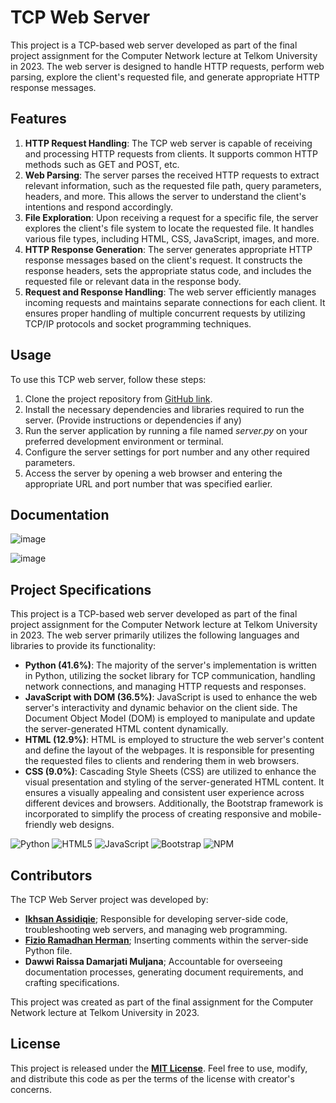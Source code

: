 # TCP Web Server

This project is a TCP-based web server developed as part of the final project assignment for the Computer Network
lecture at Telkom University in 2023. The web server is designed to handle HTTP requests, perform web parsing, explore
the client's requested file, and generate appropriate HTTP response messages.

## Features

1. **HTTP Request Handling**: The TCP web server is capable of receiving and processing HTTP requests from clients. It
   supports common HTTP methods such as GET and POST, etc.
2. **Web Parsing**: The server parses the received HTTP requests to extract relevant information, such as the requested
   file path, query parameters, headers, and more. This allows the server to understand the client's intentions and
   respond accordingly.
3. **File Exploration**: Upon receiving a request for a specific file, the server explores the client's file system to
   locate the requested file. It handles various file types, including HTML, CSS, JavaScript, images, and more.
4. **HTTP Response Generation**: The server generates appropriate HTTP response messages based on the client's request.
   It constructs the response headers, sets the appropriate status code, and includes the requested file or relevant
   data in the response body.
5. **Request and Response Handling**: The web server efficiently manages incoming requests and maintains separate
   connections for each client. It ensures proper handling of multiple concurrent requests by utilizing TCP/IP protocols
   and socket programming techniques.

## Usage

To use this TCP web server, follow these steps:

1. Clone the project repository from [GitHub link](https://github.com/ikhsansdqq/tes-server-web.git).
2. Install the necessary dependencies and libraries required to run the server. (Provide instructions or dependencies if
   any)
3. Run the server application by running a file named *server.py* on your preferred development environment or terminal.
4. Configure the server settings for port number and any other required parameters.
5. Access the server by opening a web browser and entering the appropriate URL and port number that was specified
   earlier.

## Documentation

![image](https://github.com/ikhsansdqq/tes-server-web/assets/91542488/f41f63a3-06d9-4d3d-807a-979b0f74e026)

![image](https://github.com/ikhsansdqq/tes-server-web/assets/91542488/701df76b-4708-4628-9272-ed7dca12c6a3)

## Project Specifications

This project is a TCP-based web server developed as part of the final project assignment for the Computer Network
lecture at Telkom University in 2023. The web server primarily utilizes the following languages and libraries to provide
its functionality:

- **Python (41.6%)**: The majority of the server's implementation is written in Python, utilizing the socket library for
  TCP communication, handling network connections, and managing HTTP requests and responses.
- **JavaScript with DOM (36.5%)**: JavaScript is used to enhance the web server's interactivity and dynamic behavior on
  the client side. The Document Object Model (DOM) is employed to manipulate and update the server-generated HTML
  content dynamically.
- **HTML (12.9%)**: HTML is employed to structure the web server's content and define the layout of the webpages. It is
  responsible for presenting the requested files to clients and rendering them in web browsers.
- **CSS (9.0%)**: Cascading Style Sheets (CSS) are utilized to enhance the visual presentation and styling of the
  server-generated HTML content. It ensures a visually appealing and consistent user experience across different devices
  and browsers. Additionally, the Bootstrap framework is incorporated to simplify the process of creating responsive and
  mobile-friendly web designs.

![Python](https://img.shields.io/badge/python-3670A0?style=for-the-badge&logo=python&logoColor=ffdd54) ![HTML5](https://img.shields.io/badge/html5-%23E34F26.svg?style=for-the-badge&logo=html5&logoColor=white) ![JavaScript](https://img.shields.io/badge/javascript-%23323330.svg?style=for-the-badge&logo=javascript&logoColor=%23F7DF1E) ![Bootstrap](https://img.shields.io/badge/bootstrap-%238511FA.svg?style=for-the-badge&logo=bootstrap&logoColor=white) ![NPM](https://img.shields.io/badge/NPM-%23CB3837.svg?style=for-the-badge&logo=npm&logoColor=white)

## Contributors

The TCP Web Server project was developed by:
- [**Ikhsan Assidiqie**](https://github.com/ikhsansdqq); Responsible for developing server-side code, troubleshooting web servers, and managing web programming.
- [**Fizio Ramadhan Herman**](https://github.com/fiziorh); Inserting comments within the server-side Python file.
- **Dawwi Raissa Damarjati Muljana**; Accountable for overseeing documentation processes, generating document requirements, and crafting specifications.

This project was created as part of the final assignment for the Computer Network lecture at Telkom University in 2023.

## License

This project is released under the **[MIT License](https://opensource.org/license/mit/)**. Feel free to use, modify, and
distribute this code as per the terms of the license with creator's concerns.
